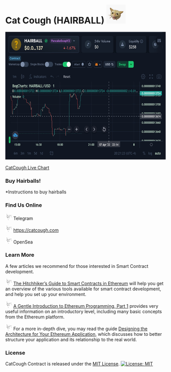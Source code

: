 
# Cat Cough (HAIRBALL) <img src="images/catcoughmain.jpg" alt="CatCough" height="60px" style="margin-top:5px;">

<img src="images/hairballcharts.jpg" alt="CatCough" height="400px" width="600px">

[CatCough Live Chart](https://charts.bogged.finance/?c=bsc&t=0xA1572a3BB5CDe13086e283AfC6015ab8c5F2b02e)

### Buy Hairballs!

*Instructions to buy hairballs

### Find Us Online

<img src="images/catcougher.jpg" alt="CatCough" height="20px"> Telegram

<img src="images/catcougher.jpg" alt="CatCough" height="20px"> https://catcough.com

<img src="images/catcougher.jpg" alt="CatCough" height="20px"> OpenSea

### Learn More

A few articles we recommend for those interested in Smart Contract development. 

<img src="images/catcougher.jpg" alt="CatCough" height="20px"> [The Hitchhiker’s Guide to Smart Contracts in Ethereum](https://blog.openzeppelin.com/the-hitchhikers-guide-to-smart-contracts-in-ethereum-848f08001f05) will help you get an overview of the various tools available for smart contract development, and help you set up your environment.

<img src="images/catcougher.jpg" alt="CatCough" height="20px"> [A Gentle Introduction to Ethereum Programming, Part 1](https://blog.openzeppelin.com/a-gentle-introduction-to-ethereum-programming-part-1-783cc7796094) provides very useful information on an introductory level, including many basic concepts from the Ethereum platform.

<img src="images/catcougher.jpg" alt="CatCough" height="20px"> For a more in-depth dive, you may read the guide [Designing the Architecture for Your Ethereum Application](https://blog.openzeppelin.com/designing-the-architecture-for-your-ethereum-application-9cec086f8317), which discusses how to better structure your application and its relationship to the real world.

### License

CatCough Contract is released under the [MIT License](LICENSE).
[![License: MIT](https://img.shields.io/badge/License-MIT-yellow.svg)](https://opensource.org/licenses/MIT)
